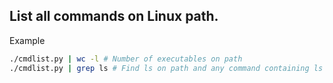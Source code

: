 ## List all commands on Linux path.


Example 

```bash
./cmdlist.py | wc -l # Number of executables on path
./cmdlist.py | grep ls # Find ls on path and any command containing ls
```


